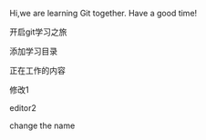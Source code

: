 Hi,we are learning Git together.
Have a good time!

开启git学习之旅





添加学习目录



正在工作的内容


修改1



editor2

change the name
